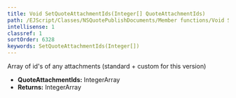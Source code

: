 ```yaml
---
title: Void SetQuoteAttachmentIds(Integer[] QuoteAttachmentIds)
path: /EJScript/Classes/NSQuotePublishDocuments/Member functions/Void SetQuoteAttachmentIds(Integer[] p_0)
intellisense: 1
classref: 1
sortOrder: 6328
keywords: SetQuoteAttachmentIds(Integer[])
---
```



Array of id's of any attachments (standard + custom for this version)



* **QuoteAttachmentIds:** IntegerArray
* **Returns:** IntegerArray


